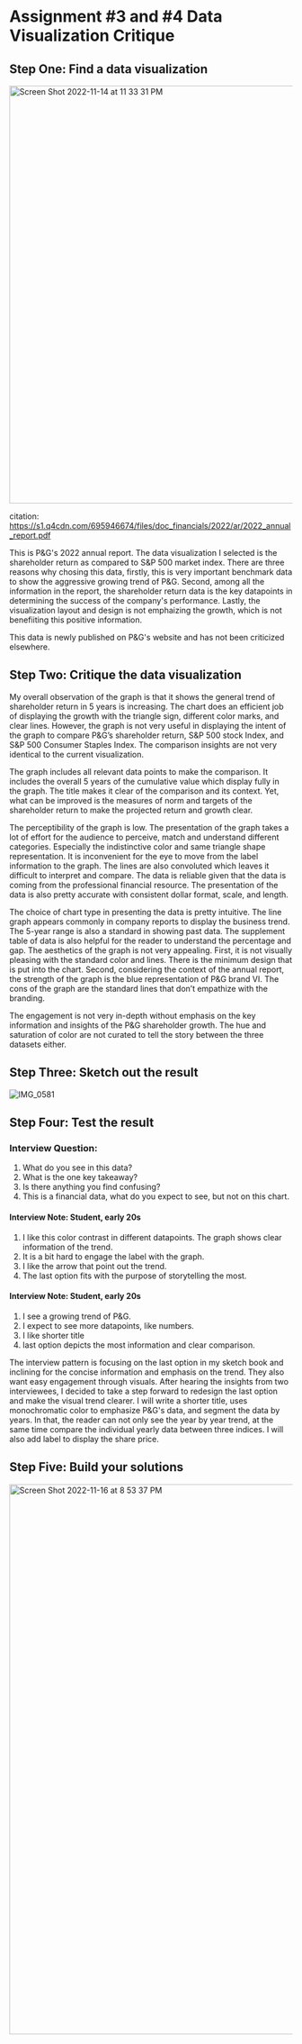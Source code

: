 # Assignment #3 and #4 Data Visualization Critique 

## Step One: Find a data visualization 

<img width="742" alt="Screen Shot 2022-11-14 at 11 33 31 PM" src="https://user-images.githubusercontent.com/101652566/202324049-0009bdb2-ed1e-48a2-b604-6d04fe8b8c3e.png">

citation: https://s1.q4cdn.com/695946674/files/doc_financials/2022/ar/2022_annual_report.pdf

This is P&G's 2022 annual report. The data visualization I selected is the shareholder return as compared to S&P 500 market index. There are three reasons why chosing this data, firstly, this is very important benchmark data to show the aggressive growing trend of P&G. Second, among all the information in the report, the shareholder return data is the key datapoints in determining the success of the company's performance. Lastly, the visualization layout and design is not emphaizing the growth, which is not benefiiting this positive information. 

This data is newly published on P&G's website and has not been criticized elsewhere.  

## Step Two: Critique the data visualization 

My overall observation of the graph is that it shows the general trend of shareholder return in 5 years is increasing. The chart does an efficient job of displaying the growth with the triangle sign, different color marks, and clear lines. However, the graph is not very useful in displaying the intent of the graph to compare P&G’s shareholder return, S&P 500 stock Index, and S&P 500 Consumer Staples Index. The comparison insights are not very identical to the current visualization.    

The graph includes all relevant data points to make the comparison. It includes the overall 5 years of the cumulative value which display fully in the graph. The title makes it clear of the comparison and its context. Yet, what can be improved is the measures of norm and targets of the shareholder return to make the projected return and growth clear.    

The perceptibility of the graph is low. The presentation of the graph takes a lot of effort for the audience to perceive, match and understand different categories. Especially the indistinctive color and same triangle shape representation. It is inconvenient for the eye to move from the label information to the graph. The lines are also convoluted which leaves it difficult to interpret and compare. 
The data is reliable given that the data is coming from the professional financial resource. The presentation of the data is also pretty accurate with consistent dollar format, scale, and length. 

The choice of chart type in presenting the data is pretty intuitive. The line graph appears commonly in company reports to display the business trend. The 5-year range is also a standard in showing past data. The supplement table of data is also helpful for the reader to understand the percentage and gap. 
The aesthetics of the graph is not very appealing. First, it is not visually pleasing with the standard color and lines. There is the minimum design that is put into the chart. Second, considering the context of the annual report, the strength of the graph is the blue representation of P&G brand VI. The cons of the graph are the standard lines that don’t empathize with the branding. 

The engagement is not very in-depth without emphasis on the key information and insights of the P&G shareholder growth. The hue and saturation of color are not curated to tell the story between the three datasets either. 

## Step Three: Sketch out the result 

![IMG_0581](https://user-images.githubusercontent.com/101652566/202330781-5efe05a2-47cc-4889-aa3c-82a1a4ea8119.jpg)

## Step Four: Test the result 

### Interview Question: 
1. What do you see in this data? 
2. What is the one key takeaway? 
3. Is there anything you find confusing? 
4. This is a financial data, what do you expect to see, but not on this chart. 

#### Interview Note: Student, early 20s 
1. I like this color contrast in different datapoints. The graph shows clear information of the trend. 
2. It is a bit hard to engage the label with the graph. 
3. I like the arrow that point out the trend. 
4. The last option fits with the purpose of storytelling the most. 

#### Interview Note: Student, early 20s 
1. I see a growing trend of P&G. 
2. I expect to see more datapoints, like numbers. 
3. I like shorter title 
4. last option depicts the most information and clear comparison.

The interview pattern is focusing on the last option in my sketch book and inclining for the concise information and emphasis on the trend. They also want easy engagement through visuals. After hearing the insights from two interviewees, I decided to take a step forward to redesign the last option and make the visual trend clearer. I will write a shorter title, uses monochromatic color to emphasize P&G's data, and segment the data by years. In that, the reader can not only see the year by year trend, at the same time compare the individual yearly data between three indices. I will also add label to display the share price.   

## Step Five: Build your solutions 

<img width="977" alt="Screen Shot 2022-11-16 at 8 53 37 PM" src="https://user-images.githubusercontent.com/101652566/202334926-074cf61b-39ef-440a-b666-6553aa6af7ea.png">



